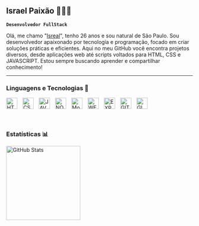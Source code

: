 ## Israel Paixão 👨🏾‍💻

**`Desenvolvedor FullStack`**

Olá, me chamo "[Isreal](https://www.instagram.com/rael_paixao/#)", tenho 26 anos e sou natural de São Paulo. Sou desenvolvedor apaixonado por tecnologia e programação, focado em criar soluções práticas e eficientes. Aqui no meu GitHub você encontra projetos diversos, desde aplicações web até scripts voltados para HTML, CSS e JAVASCRIPT. Estou sempre buscando aprender e compartilhar conhecimento!

---

### Linguagens e Tecnologias 🤖

<img
    aling="left"
    alt="HTML"
    title="HTML"
    width="30px"
    style="padding-right: 10px;"
    src="https://cdn.jsdelivr.net/gh/devicons/devicon@latest/icons/html5/html5-original.svg"
/>
<img
    aling="left"
    alt="CSS"
    title="CSS"
    width="30px"
    style="padding-right: 10px;"
    src="https://cdn.jsdelivr.net/gh/devicons/devicon@latest/icons/css3/css3-original.svg"
/>
<img
    aling="left"
    alt="JAVASCRIPT"
    title="JAVASCRIPT"
    width="30px"
    style="padding-right: 10px;"
    src="https://cdn.jsdelivr.net/gh/devicons/devicon@latest/icons/javascript/javascript-original.svg"
/>
<img
    aling="left"
    alt="NODEJS"
    title="NODEJS"
    width="30px"
    style="padding-right: 10px;"
    src="https://cdn.jsdelivr.net/gh/devicons/devicon@latest/icons/nodejs/nodejs-original.svg"
/>
<img
    aling="left"
    alt="MongoDB"
    title="MongoDB"
    width="30px"
    style="padding-right: 10px;"
    src="https://cdn.jsdelivr.net/gh/devicons/devicon@latest/icons/mongodb/mongodb-original-wordmark.svg"
/>
<img
    aling="left"
    alt="WEBPACK"
    title="WEBPACK"
    width="30px"
    style="padding-right: 10px;"
    src="https://cdn.jsdelivr.net/gh/devicons/devicon@latest/icons/webpack/webpack-original.svg"
/>
<img
    aling="left"
    alt="EXPRESS"
    title="EXPRESS"
    width="30px"
    style="padding-right: 10px;"
    src="https://cdn.jsdelivr.net/gh/devicons/devicon@latest/icons/express/express-original-wordmark.svg"
/>
<img
    aling="left"
    alt="GIT"
    title="GIT"
    width="30px"
    style="padding-right: 10px;"
    src="https://cdn.jsdelivr.net/gh/devicons/devicon@latest/icons/git/git-original.svg"
/>
<img
    aling="left"
    alt="GIMP"
    title="GIMP"
    width="30px"
    style="padding-right: 10px;"
    src="https://cdn.jsdelivr.net/gh/devicons/devicon@latest/icons/gimp/gimp-original.svg"
/>

<br/>

###  Estatísticas 📊
<p>
    <img
        align="left"
        alt="GitHub Stats"
        height="200"
        style="padding-right: 10px;"
        src="https://github-readme-stats.vercel.app/api/top-langs/?username=raelpaixao&theme=tokyonight&layout=compact&custom_title=Tecnologias&langs_count=9"
    />
</p>
